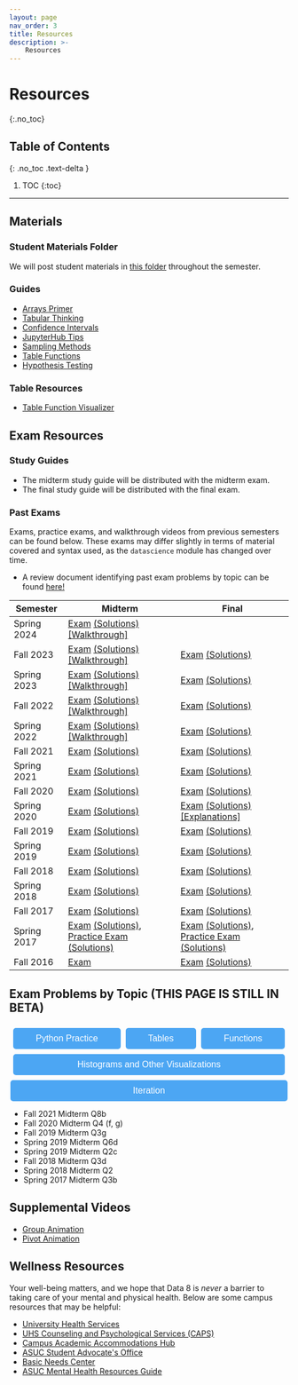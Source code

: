 ```yaml
---
layout: page
nav_order: 3
title: Resources
description: >-
    Resources
---
```


# Resources

{:.no_toc}

## Table of Contents
{: .no_toc .text-delta }

1. TOC
{:toc}

---

## Materials

### Student Materials Folder
We will post student materials in [this folder](https://drive.google.com/drive/folders/16o8duRO-J-EnnWiue1QJjyHW9BQFetDJ?usp=drive_link) throughout the semester.

### Guides
* [Arrays Primer](https://drive.google.com/file/d/1SzpKe_SnFf9_mkLyhETz5-AiaBJBYJDv/view?usp=sharing)
* [Tabular Thinking](https://drive.google.com/file/d/1D9PXUgDLXjFBXZoyGVSKpzk0nKQziDTP/view?usp=sharing)
* [Confidence Intervals](https://drive.google.com/file/d/1MTHu81FjF2SKps4a6x_N_sMWcFs2APx4/view?usp=sharing)
* [JupyterHub Tips](https://drive.google.com/file/d/1vA4x3RIwCq8jY4KvTRpqrnmASS7Se1Bn/view?usp=sharing)
* [Sampling Methods](https://drive.google.com/file/d/1k8uNN0Bg7J0BTgK-0Z5glDNtd_5FTJQl/view?usp=sharing)
* [Table Functions](https://drive.google.com/file/d/1j2hjhweJdGWW0EdvmjGHsXFUatXIZax4/view?usp=sharing)
* [Hypothesis Testing](https://drive.google.com/file/d/1s9e252XRIUYxNeI8dNG4D0f8B9iwEv6x/view?usp=sharing)

### Table Resources
* [Table Function Visualizer](https://www.data8.org/interactive_table_functions/)

## Exam Resources

### Study Guides
* The midterm study guide will be distributed with the midterm exam.
* The final study guide will be distributed with the final exam.

### Past Exams
Exams, practice exams, and walkthrough videos from previous semesters can be found below. These exams may differ slightly in terms of material covered and syntax used, as the `datascience` module has changed over time.
* A review document identifying past exam problems by topic can be found [here!](https://docs.google.com/document/d/1zed6Q9LAgUvCoazdGMOd5K0FpLcfZF-IMZMyGzTOFfk/edit?usp=sharing) 

| Semester | Midterm | Final |
| -- | -- | -- |
| Spring 2024 | [Exam](https://docs.google.com/viewer?url=https://github.com/data-8/archived-exams/raw/master/data8_sp24_midterm.pdf) [(Solutions)](https://docs.google.com/viewer?url=https://github.com/data-8/archived-exams/raw/master/data8-sp24-midterm-solutions.pdf) [[Walkthrough]](https://drive.google.com/drive/folders/1rkUU1top70Ut18ejsf3MfOI35z-TW0ex) | | 
| Fall 2023 | [Exam](https://drive.google.com/file/d/1Oc_4GGZE8aozXbAJYDeEwFs-pdArYMNY/view?usp=sharing) [(Solutions)](https://docs.google.com/viewer?url=https://github.com/data-8/archived-exams/raw/master/data8-fa23-midterm-sol.pdf) [[Walkthrough]](https://drive.google.com/drive/folders/1Mo50-BqxISJTU1jKV8LtfSiQc-9GRiTF?usp=share_link)| [Exam](https://docs.google.com/viewer?url=https://github.com/data-8/archived-exams/raw/master/data8-fa23-final.pdf) [(Solutions)](https://docs.google.com/viewer?url=https://github.com/data-8/archived-exams/raw/master/data8-fa23-final-sols.pdf) | 
| Spring 2023 | [Exam](https://docs.google.com/viewer?url=https://github.com/data-8/archived-exams/raw/master/data8-sp23-midterm.pdf) [(Solutions)](https://docs.google.com/viewer?url=https://github.com/data-8/archived-exams/raw/master/data8-sp23-midterm-solutions.pdf) [[Walkthrough]](https://drive.google.com/drive/u/1/folders/1Thm3volFpFWC1QkNsJyWOgIG5bwvE7sO)| [Exam](https://docs.google.com/viewer?url=https://github.com/data-8/archived-exams/raw/master/data8-sp23-final.pdf) [(Solutions)](https://docs.google.com/viewer?url=https://github.com/data-8/archived-exams/raw/master/data8-sp23-final-sol.pdf) |
| Fall 2022 | [Exam](https://docs.google.com/viewer?url=https://github.com/data-8/archived-exams/raw/master/data8-fa22-mt_printed.pdf) [(Solutions)](https://docs.google.com/viewer?url=https://github.com/data-8/archived-exams/raw/master/data8-fa22-mt_solution.pdf) [[Walkthrough]](https://drive.google.com/drive/folders/1Uk3HbQ17PlzItvoOKEGIJoMbLq-AFyHo?usp=sharing) | [Exam](https://drive.google.com/file/d/1lMEUafOXIJvWw0Fh_zo2XeE44EMAhC9m/view?usp=sharing) [(Solutions)](https://docs.google.com/viewer?url=https://github.com/data-8/archived-exams/raw/master/data8_fa22_final_sols.pdf) |
| Spring 2022 | [Exam](https://docs.google.com/viewer?url=https://github.com/data-8/archived-exams/raw/master/data8-sp22-midterm.pdf) [(Solutions)](https://docs.google.com/viewer?url=https://github.com/data-8/archived-exams/raw/master/data8-sp22-midterm-solution.pdf) [[Walkthrough]](https://drive.google.com/drive/folders/1kgOV6o5L4Wu6PBAC0GgJb9OrrI5D0PZq?usp=sharing) | [Exam](https://docs.google.com/viewer?url=https://github.com/data-8/archived-exams/raw/master/data8-sp22-final.pdf) [(Solutions)](https://docs.google.com/viewer?url=https://github.com/data-8/archived-exams/raw/master/data8-sp22-final-sols.pdf) |
| Fall 2021 | [Exam](https://docs.google.com/viewer?url=https://github.com/data-8/archived-exams/raw/master/data8-fa21-midterm.pdf) [(Solutions)](https://docs.google.com/viewer?url=https://github.com/data-8/archived-exams/raw/master/data8-fa21-midterm-solutions.pdf) | [Exam](https://docs.google.com/viewer?url=https://github.com/data-8/archived-exams/raw/master/data8-fa21-final.pdf) [(Solutions)](https://docs.google.com/viewer?url=https://github.com/data-8/archived-exams/raw/master/data8-fa21-final-solns.pdf) |
| Spring 2021 | [Exam](https://docs.google.com/viewer?url=https://github.com/data-8/archived-exams/raw/master/data8-sp21-midterm.pdf) [(Solutions)](https://docs.google.com/viewer?url=https://github.com/data-8/archived-exams/raw/master/data8-sp21-midterm-solutions.pdf) | [Exam](https://docs.google.com/viewer?url=https://github.com/data-8/archived-exams/raw/master/data8-sp21-final.pdf) [(Solutions)](https://docs.google.com/viewer?url=https://github.com/data-8/archived-exams/raw/master/data8-sp21-final-sols.pdf) |
| Fall 2020 | [Exam](https://docs.google.com/viewer?url=https://github.com/data-8/archived-exams/raw/master/data8-fa20-midterm.pdf) [(Solutions)](https://docs.google.com/viewer?url=https://github.com/data-8/archived-exams/raw/master/data8-fa20-midterm-solution.pdf) | [Exam](https://docs.google.com/viewer?url=https://github.com/data-8/archived-exams/raw/master/data8-fa20-final.pdf) [(Solutions)](https://docs.google.com/viewer?url=https://github.com/data-8/archived-exams/raw/master/data8-fa20-final-solns.pdf) |
| Spring 2020 | [Exam](https://docs.google.com/viewer?url=https://github.com/data-8/archived-exams/raw/master/data8-sp20-midterm.pdf) [(Solutions)](https://docs.google.com/viewer?url=https://github.com/data-8/archived-exams/raw/master/data8-sp20-midterm-sols.pdf) | [Exam](https://docs.google.com/viewer?url=https://github.com/data-8/archived-exams/raw/master/data8-sp20-final.pdf) [(Solutions)](https://docs.google.com/viewer?url=https://github.com/data-8/archived-exams/raw/master/data8-sp20-final-sols.pdf) [[Explanations]](https://docs.google.com/document/d/1WqgRDDwyL98Y4WROVURR2-EWjmTXJTPczpT662XIkk4/edit?usp=sharing) |
| Fall 2019 | [Exam](https://docs.google.com/viewer?url=https://github.com/data-8/archived-exams/raw/master/data8-fa19-midterm.pdf) [(Solutions)](https://docs.google.com/viewer?url=https://github.com/data-8/archived-exams/raw/master/data8-fa19-midterm-solutions.pdf) | [Exam](https://docs.google.com/viewer?url=https://github.com/data-8/archived-exams/raw/master/data8-fa19-final.pdf) [(Solutions)](https://docs.google.com/viewer?url=https://github.com/data-8/archived-exams/raw/master/data8-fa19-final-solution.pdf) |
| Spring 2019 | [Exam](https://docs.google.com/viewer?url=https://github.com/data-8/archived-exams/raw/master/data8-sp19-midterm.pdf) [(Solutions)](https://docs.google.com/viewer?url=https://github.com/data-8/archived-exams/raw/master/data8-sp19-midterm-sols.pdf) | [Exam](https://docs.google.com/viewer?url=https://github.com/data-8/archived-exams/raw/master/data8-sp19-final.pdf) [(Solutions)](https://docs.google.com/viewer?url=https://github.com/data-8/archived-exams/raw/master/data8-sp19-final-sol.pdf) |
| Fall 2018 | [Exam](https://docs.google.com/viewer?url=https://github.com/data-8/archived-exams/raw/master/data8-fa18-midterm.pdf) [(Solutions)](https://docs.google.com/viewer?url=https://github.com/data-8/archived-exams/raw/master/data8-fa18-midterm-sols.pdf) | [Exam](https://docs.google.com/viewer?url=https://github.com/data-8/archived-exams/raw/master/data8-fa18-final.pdf) [(Solutions)](https://docs.google.com/viewer?url=https://github.com/data-8/archived-exams/raw/master/data8-fa18-final-solution.pdf)|
| Spring 2018 | [Exam](https://docs.google.com/viewer?url=https://github.com/data-8/archived-exams/raw/master/data8-sp18-midterm.pdf) [(Solutions)](https://docs.google.com/viewer?url=https://github.com/data-8/archived-exams/raw/master/data8-sp18-midterm-sols.pdf) | [Exam](https://docs.google.com/viewer?url=https://github.com/data-8/archived-exams/raw/master/data8-sp18-final.pdf) [(Solutions)](https://docs.google.com/viewer?url=https://github.com/data-8/archived-exams/raw/master/data8-sp18-final-sols.pdf) |
| Fall 2017 | [Exam](https://docs.google.com/viewer?url=https://github.com/data-8/archived-exams/raw/master/data8-fa17-midterm.pdf) [(Solutions)](https://docs.google.com/viewer?url=https://github.com/data-8/archived-exams/raw/master/data8-fa17-midterm-solution.pdf) | [Exam](https://docs.google.com/viewer?url=https://github.com/data-8/archived-exams/raw/master/data8-fa17-final.pdf) [(Solutions)](https://docs.google.com/viewer?url=https://github.com/data-8/archived-exams/raw/master/data8-fa17-final-sols.pdf) |
| Spring 2017 | [Exam](https://docs.google.com/viewer?url=https://github.com/data-8/archived-exams/raw/master/data8-sp17-midterm.pdf) [(Solutions)](https://docs.google.com/viewer?url=https://github.com/data-8/archived-exams/raw/master/data8-sp17-midterm-solution.pdf), [Practice Exam](https://docs.google.com/viewer?url=https://github.com/data-8/archived-exams/raw/master/data8-sp17-practice.pdf) [(Solutions)](https://docs.google.com/viewer?url=https://github.com/data-8/archived-exams/raw/master/data8-sp17-practice-solution.pdf) | [Exam](https://docs.google.com/viewer?url=https://github.com/data-8/archived-exams/raw/master/data8-sp17-final.pdf) [(Solutions)](https://docs.google.com/viewer?url=https://github.com/data-8/archived-exams/raw/master/data8-sp17-final-solution.pdf), [Practice Exam](https://docs.google.com/viewer?url=https://github.com/data-8/archived-exams/raw/master/data8-sp17-practice-final.pdf) [(Solutions)](https://docs.google.com/viewer?url=https://github.com/data-8/archived-exams/raw/master/data8-sp17-practice-final-solution.pdf) |
| Fall 2016 |  [Exam](https://docs.google.com/viewer?url=https://github.com/data-8/archived-exams/raw/master/data8-fa16-midterm.pdf) | [Exam](https://docs.google.com/viewer?url=https://github.com/data-8/archived-exams/raw/master/data8-fa16-final.pdf) [(Solutions)](https://docs.google.com/viewer?url=https://github.com/data-8/archived-exams/raw/master/data8-fa16-final-sols.pdf) |

## Exam Problems by Topic (THIS PAGE IS STILL IN BETA)

<script>
function toggleVisibility(id) {
  var element = document.getElementById(id);
  if (element.style.display === 'block') {
    element.style.display = 'none';
  } else {
    element.style.display = 'block';
  }
}
</script>


<style>
  #dropdownContainer {
  display: flex; /* Flex layout for horizontal alignment */
  justify-content: flex-start; /* Align items to the start of the container */
  flex-wrap: wrap; /* Allow wrapping if not enough space */
  gap: 5px; /* Adjust gap between buttons for more control */
  padding: 5px 
    }
.dropdown {
  flex: 1 1 auto; /* Allow buttons to grow and shrink equally */
  margin: 2px; /* Reduced margin */
    }
.dropdown button {
  background-color: #4ca6f3;
  color: white;
  border: none;
  padding: 10px 12px;
  text-align: center;
  text-decoration: none;
  font-size: 16px;
  cursor: pointer;
  border-radius: 5px;
  width: 100%; /* Ensure buttons expand to fill their containers */
    }
.dropdownContent {
  display: none; /* Start hidden */
  margin-top: 2px;
    }
</style>

<script>
function toggleVisibility(id) {
  var element = document.getElementById(id);
  if (element.style.display === 'block') {
    element.style.display = 'none';
  } else {
    element.style.display = 'block';
  }
}
</script>

<div id="dropdownContainer">
  <div class="dropdown" id="pythonpracticedropdown">
    <button onclick="toggleVisibility('pythonPracticeContent')">Python Practice</button>
    <div id="pythonPracticeContent" class="dropdownContent">
      <ul>
        <li><a href="https://docs.google.com/viewer?url=https://github.com/data-8/archived-exams/raw/master/data8-sp21-midterm.pdf#page=4">Spring 2021 Midterm Q2</a></li>
        <li>Fall 2020 Midterm Q4 (a-e)</li>
        <li>Fall 2019 Midterm Q1</li>
        <li>Spring 2019 Final Q1</li>
        <li>Spring 2019 Midterm Q1</li>
        <li>Spring 2019 Midterm Q4 (f-g)</li>
        <li>Fall 2018 Midterm Q4 (e-g)</li>
     </ul>
    </div>
  </div>

  <div class="dropdown" id="Tablesdropdown">
    <button onclick="toggleVisibility('tableContent')">Tables</button>
    <div id="tableContent" class="dropdownContent">
      <ul>
          <li>Spring 2022 Final Q2</li>
          <li>Spring 2022 Midterm Q1</li>
          <li>Spring 2022 Midterm Q2b</li>
          <li>Fall 2021 Final Q12</li>
          <li>Fall 2021 Final Q2</li>
          <li>Fall 2021 Midterm Q1</li>
          <li>Fall 2021 Midterm Q2</li>
          <li>Spring 2021 Final Q1</li>
          <li>Spring 2021 Midterm Q1</li>
          <li>Fall 2020 Final Q1</li>
          <li>Fall 2020 Midterm Q5</li>
          <li>Spring 2020 Midterm Q2 (e - f)</li>
          <li>Spring 2020 Midterm Q3(e - f, i, j)</li>
          <li>Fall 2019 Midterm Q2e</li>
          <li>Fall 2019 Midterm Q4</li>
          <li>Spring 2019 Final Q3, 7</li>
          <li>Spring 2019 Midterm Q3</li>
          <li>Fall 2018 Final Q2 (a - f)</li>
          <li>Spring 2018 Final Q5</li>
          <li>Spring 2018 Midterm Q1</li>
          <li>Fall 2017 Final Q1</li>
          <li>Spring 2017 Final Q1</li>
          <li>Spring 2017 Practice Final Q1</li>
          <li>Spring 2017 Midterm Q1</li>
          <li>Summer 2017 Midterm Q1</li>
          <li>Fall 2016 Final Q9</li>
      </ul>
    </div>
  </div>

  <div class="dropdown" id="Functionsdropdown">
    <button onclick="toggleVisibility('functionsContent')">Functions</button>
    <div id="functionsContent" class="dropdownContent">
      <ul>
          <li>Spring 2022 Final Q7h</li>
          <li>Spring 2022 Final Q6d</li>
          <li>Fall 2021 Final Q6a,f</li>
          <li>Fall 2021 Final Q2d</li>
          <li>Fall 2021 Final Q1</li>
          <li>Fall 2021 Midterm Q8a</li>
          <li>Fall 2021 Midterm Q4h,i</li>
          <li>Fall 2020 Final Q5a</li>
          <li>Spring 2020 Midterm Q3g-h</li>
          <li>Spring 2019 Midterm Q4d</li>
          <li>Fall 2018 Midterm Q2g</li>
      </ul>
    </div>
  </div>

  <div class="dropdown" id="Histogramsdropdown">
    <button onclick="toggleVisibility('histogramContent')">Histograms and Other Visualizations</button>
    <div id="histogramContent" class="dropdownContent">
      <ul>
          <li>Spring 2022 Final Q7a,b</li>
          <li>Spring 2022 Final Q3h</li>
          <li>Spring 2022 Midterm Q2</li>
          <li>Spring 2022 Midterm Q1e</li>
          <li>Fall 2021 Final Q3</li>
          <li>Fall 2021 Midterm Q9</li>
          <li>Fall 2021 Midterm Q6b</li>
          <li>Fall 2021 Midterm Q5</li>
          <li>Spring 2021 Final Q7a-c</li>
          <li>Spring 2021 Midterm Q7</li>
          <li>Spring 2021 Midterm Q6</li>
          <li>Fall 2020 Final Q5b</li>
          <li>Fall 2020 Final Q4g</li>
          <li>Fall 2020 Midterm Q3</li>
          <li>Fall 2020 Midterm Q2</li>
          <li>Spring 2020 Midterm Q3a-d</li>
          <li>Spring 2020 Midterm Q2a-d</li>
          <li>Fall 2019 Midterm Q5</li>
          <li>Fall 2019 Midterm Q2a-d</li>
          <li>Spring 2019 Midterm Q6e</li>
          <li>Spring 2019 Midterm Q4</li>
          <li>Spring 2019 Midterm Q2b</li>
          <li>Fall 2018 Midterm Q1</li>
          <li>Spring 2018 Midterm Q6</li>
          <li>Spring 2017 Practice Final Q2</li>
          <li>Spring 2017 Midterm Q2</li>
          <li>Summer 2017 Midterm Q3</li>
          <li>Fall 2016 Final Q14</li>
          <li>Fall 2016 Final Q11</li>
          <li>Fall 2016 Final Q10</li>
          <li>Fall 2016 Final Q8</li>
          <li>Fall 2016 Final Q6</li>
          <li>Fall 2016 Final Q2</li>
      </ul>
    </div>
  </div>
</div>

 <div class="dropdown" id="iterationdropdown">
    <button onclick="toggleVisibility('iterationContent')">Iteration</button>
    <div id="iterationContent" class="iterationContent">
    <ul>
      <li>Fall 2021 Midterm Q8b</li>
      <li>Fall 2020 Midterm Q4 (f, g)</li>
      <li>Fall 2019 Midterm Q3g</li>
      <li>Spring 2019 Midterm Q6d</li>
      <li>Spring 2019 Midterm Q2c</li>
      <li>Fall 2018 Midterm Q3d</li>
      <li>Spring 2018 Midterm Q2</li>
      <li>Spring 2017 Midterm Q3b</li>
    </ul>
  </div>
</div>





## Supplemental Videos
* [Group Animation](https://drive.google.com/file/d/1kOVPDuMt68I62qlhPKrVYTY5VQl7MYJm/view?usp=sharing)
* [Pivot Animation](https://drive.google.com/file/d/1aOFG3n8pOlQSJrAr3kMI9AofhMykNKbX/view?usp=sharing)

## Wellness Resources

Your well-being matters, and we hope that Data 8 is _never_ a barrier to taking care of your mental and physical health. Below are some campus resources that may be helpful:

* [University Health Services](https://uhs.berkeley.edu/)
* [UHS Counseling and Psychological Services (CAPS)](https://uhs.berkeley.edu/caps)
* [Campus Academic Accommodations Hub](https://evcp.berkeley.edu/programs-resources/academic-accommodations-hub)
* [ASUC Student Advocate's Office](https://advocate.berkeley.edu/)
* [Basic Needs Center](https://basicneeds.berkeley.edu/)
* [ASUC Mental Health Resources Guide](https://asuc.org/wp-content/uploads/2018/02/Mental-Health-Resources.pdf)

<script src="../assets/darkmode.js"></script>
<script>
  window.addEventListener("DOMContentLoaded", (event) => {
    onLoad();
});
</script>
